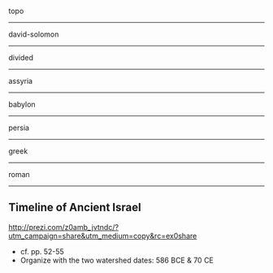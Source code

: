 
topo
<section data-background="http://drive.google.com/uc?export=view&id=0B8ezT0-tUjVZSTNVWU5LYWNkM1U" data-background-size="700px">
</section>

---

david-solomon
<section data-background="http://drive.google.com/uc?export=view&id=0B8ezT0-tUjVZSGdHRUItYWIwbGc" data-background-size="600px">
</section>

---

divided
<section data-background="http://drive.google.com/uc?export=view&id=0B8ezT0-tUjVZV1BSeTZjNmFEaEU" data-background-size="600px">
</section>

---

assyria
<section data-background="http://drive.google.com/uc?export=view&id=0B8ezT0-tUjVZTmxiU2lLUnIzblU" data-background-size="1000px">
</section>

---

babylon
<section data-background="http://drive.google.com/uc?export=view&id=0B8ezT0-tUjVZNzlHMkRfNFB3TkU" data-background-size="1000px">
</section>

---


persia
<section data-background="http://drive.google.com/uc?export=view&id=0B8ezT0-tUjVZS2JURDdUaVNTOUk" data-background-size="1000px">
</section>

---

greek
<section data-background="http://drive.google.com/uc?export=view&id=0B8ezT0-tUjVZU3ExNVdaMXNvLXc" data-background-size="1000px">
</section>

---


roman
<section data-background="http://drive.google.com/uc?export=view&id=0B8ezT0-tUjVZbHlXYmdTSmtPWDQ" data-background-size="1000px">
</section>

---

## Timeline of Ancient Israel

<http://prezi.com/z0amb_jvtndc/?utm_campaign=share&utm_medium=copy&rc=ex0share>

- cf. pp. 52-55
- Organize with the two watershed dates: 586 BCE & 70 CE

